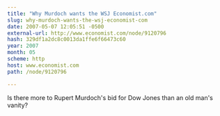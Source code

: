 ```yaml
---
title: "Why Murdoch wants the WSJ Economist.com"
slug: why-murdoch-wants-the-wsj-economist-com
date: 2007-05-07 12:05:51 -0500
external-url: http://www.economist.com/node/9120796
hash: 329df1a2dc8c0013da1ffe6f66473c60
year: 2007
month: 05
scheme: http
host: www.economist.com
path: /node/9120796

---
```


Is there more to Rupert Murdoch's bid for Dow Jones than an old man's vanity?
